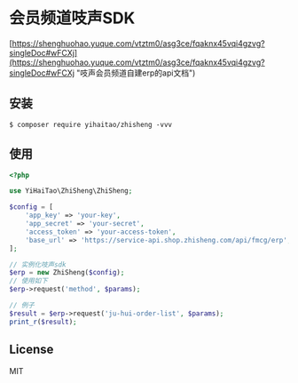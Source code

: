 # 会员频道吱声SDK

[https://shenghuohao.yuque.com/vtztm0/asg3ce/fqaknx45vqi4gzvg?singleDoc#wFCXj](https://shenghuohao.yuque.com/vtztm0/asg3ce/fqaknx45vqi4gzvg?singleDoc#wFCXj "吱声会员频道自建erp的api文档")

## 安装

```shell
$ composer require yihaitao/zhisheng -vvv
```

## 使用

```php
<?php

use YiHaiTao\ZhiSheng\ZhiSheng;

$config = [
    'app_key' => 'your-key',
    'app_secret' => 'your-secret',
    'access_token' => 'your-access-token',
    'base_url' => 'https://service-api.shop.zhisheng.com/api/fmcg/erp',
];

// 实例化吱声sdk
$erp = new ZhiSheng($config);
// 使用如下
$erp->request('method', $params);

// 例子
$result = $erp->request('ju-hui-order-list', $params);
print_r($result);
```

## License

MIT
